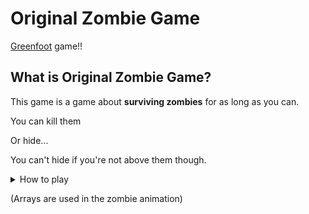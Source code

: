 # Original Zombie Game

[Greenfoot](https://www.greenfoot.org/door) game!!

## What is Original Zombie Game?


This game is a game about **surviving zombies** for as long as you can.

You can kill them

Or hide...

You can't hide if you're not above them though.

<details>

<summary>How to play</summary>

### Controls

Use [A] key to move left, and [D] key to move right

Use [space] to jump

Aim and shoot with your mouse

### Enemy Combatants to eliminate

![Zombies](images/Zombie/moving0Left.png)


### How to **NOT** get eaten alive

Run away
Or go on the platforms (recommended)

*Pro tip: They can't see you if you're on a platform above them*

</details>


(Arrays are used in the zombie animation)
